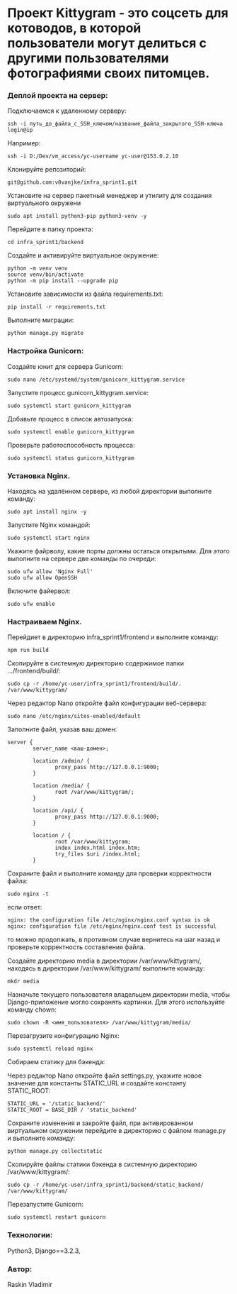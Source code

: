 # Проект Kittygram - это соцсеть для котоводов, в которой пользователи могут делиться с другими пользователями фотографиями своих питомцев.



### Деплой проекта на сервер:

Подключаемся к удаленному серверу:
```
ssh -i путь_до_файла_с_SSH_ключом/название_файла_закрытого_SSH-ключа login@ip
```
Например:
```
ssh -i D:/Dev/vm_access/yc-username yc-user@153.0.2.10
```
Клонируйте репозиторий:
```
git@github.com:v0vanjke/infra_sprint1.git
```
Установите на сервер пакетный менеджер и утилиту для создания виртуального окружени
```
sudo apt install python3-pip python3-venv -y
```
Перейдите в папку проекта:
```
cd infra_sprint1/backend
```
Создайте и активируйте виртуальное окружение:
```
python -m venv venv
source venv/bin/activate
python -m pip install --upgrade pip
```
Установите зависимости из файла requirements.txt:
```
pip install -r requirements.txt
```
Выполните миграции:
```
python manage.py migrate
```
### Настройка Gunicorn:

Создайте юнит для сервера Gunicorn:
```
sudo nano /etc/systemd/system/gunicorn_kittygram.service
```
Запустите процесс gunicorn_kittygram.service:
```
sudo systemctl start gunicorn_kittygram
```
Добавьте процесс в список автозапуска:
```
sudo systemctl enable gunicorn_kittygram
```
Проверьте работоспособность процесса:
```
sudo systemctl status gunicorn_kittygram
```

### Установка Nginx.

Находясь на удалённом сервере, из любой директории выполните команду:
```
sudo apt install nginx -y
```
Запустите Nginx командой:
```
sudo systemctl start nginx
```
Укажите файрволу, какие порты должны остаться открытыми. Для этого выполните на сервере две команды по очереди:
```
sudo ufw allow 'Nginx Full'
sudo ufw allow OpenSSH
```
Включите файервол:
```
sudo ufw enable
```

### Настраиваем Nginx.

Перейдиет в директорию infra_sprint1/frontend и выполните команду:
```
npm run build
```
Скопируйте в системную директорию содержимое папки .../frontend/build/:
```
sudo cp -r /home/yc-user/infra_sprint1/frontend/build/. /var/www/kittygram/ 
```
Через редактор Nano откройте файл конфигурации веб-сервера:
```
sudo nano /etc/nginx/sites-enabled/default
```
Заполните файл, указав ваш домен: 
```
server {
        server_name <ваш-домен>;

        location /admin/ {
               proxy_pass http://127.0.0.1:9000;
        }

        location /media/ {
               root /var/www/kittygram/;
        }

        location /api/ {
               proxy_pass http://127.0.0.1:9000;
        }
       
        location / {
               root /var/www/kittygram;
               index index.html index.htm;
               try_files $uri /index.html;
        }
```

Сохраните файл и выполните команду для проверки корректности файла:
```
sudo nginx -t
```
если ответ:
```
nginx: the configuration file /etc/nginx/nginx.conf syntax is ok
nginx: configuration file /etc/nginx/nginx.conf test is successful
```
то можно продолжать, в противном случае вернитесь на шаг назад и проверьте корректность составления файла.

Cоздайте директорию media в директории /var/www/kittygram/, находясь в директории /var/www/kittygram/ выполните команду:
```
mkdr media
```
Назначьте текущего пользователя владельцем директории media, чтобы Django-приложение могло сохранять картинки. Для этого используйте команду chown:
```
sudo chown -R <имя_пользователя> /var/www/kittygram/media/
```
Перезагрузите конфигурацию Nginx:
```
sudo systemctl reload nginx
```
Собираем статику для бэкенда:

Через редактор Nano откройте файл settings.py, укажите новое значение для константы STATIC_URL и создайте константу STATIC_ROOT:
```
STATIC_URL = '/static_backend/'
STATIC_ROOT = BASE_DIR / 'static_backend'
```
Сохраните изменения и закройте файл, при активированном виртуальном окружении перейдите в директорию с файлом manage.py и выполните команду:
```
python manage.py collectstatic
```
Скопируйте файлы статики бэкенда в системную директорию /var/www/kittygram/:
```
sudo cp -r /home/yc-user/infra_sprint1/backend/static_backend/ /var/www/kittygram/
```
Перезапустите Gunicorn:
```
sudo systemctl restart gunicorn
```

### Технологии:
Python3, Django==3.2.3, 

### Автор:
Raskin Vladimir


